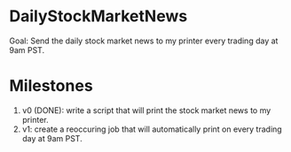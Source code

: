# DailyStockMarketNews
Goal: Send the daily stock market news to my printer every trading day at 9am PST.

# Milestones
1. v0 (DONE): write a script that will print the stock market news to my printer. 
2. v1: create a reoccuring job that will automatically print on every trading day at 9am PST.
